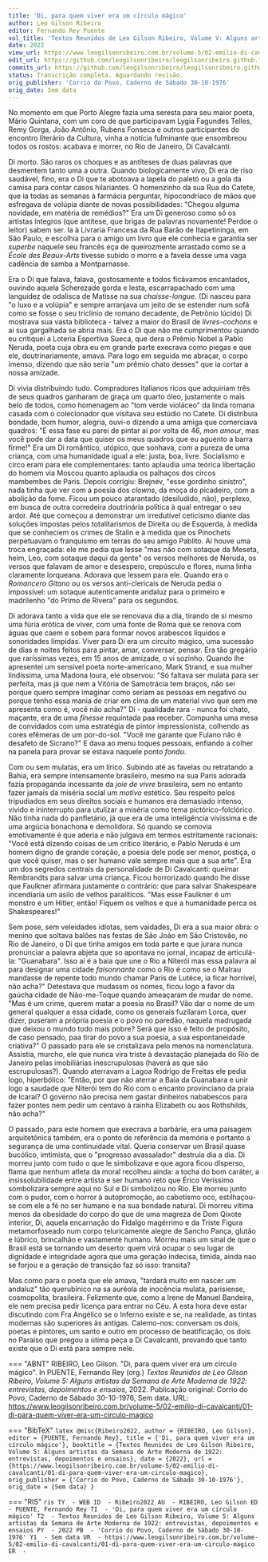 ```yaml
---
title: 'Di, para quem viver era um círculo mágico'
author: Leo Gilson Ribeiro
editor: Fernando Rey Puente
vol_title: 'Textos Reunidos de Leo Gilson Ribeiro, Volume V: Alguns artistas da Semana de Arte Moderna de 1922: entrevistas, depoimentos e ensaios'
date: 2022
view_url: https://www.leogilsonribeiro.com.br/volume-5/02-emilio-di-cavalcanti/01-di-para-quem-viver-era-um-circulo-magico
edit_url: https://github.com/leogilsonribeiro/leogilsonribeiro.github.io/edit/main/docs/markdown/volume-5/02-emilio-di-cavalcanti/01-di-para-quem-viver-era-um-circulo-magico.md
commits_url: https://github.com/leogilsonribeiro/leogilsonribeiro.github.io/commits/main/docs/markdown/volume-5/02-emilio-di-cavalcanti/01-di-para-quem-viver-era-um-circulo-magico.md
status: Transcrição completa. Aguardando revisão.
orig_publisher: 'Corrio do Povo, Caderno de Sábado 30-10-1976'
orig_date: Sem data
---
```


No momento em que Porto Alegre fazia uma seresta para seu maior poeta, Mário Quintana, com um coro de que participavam Lygia Fagundes Telles, Remy Gorga, João Antônio, Rubens Fonseca e outros participantes do encontro literário da Cultura, vinha a notícia fulminante que ensombreou todos os rostos: acabava e morrer, no Rio de Janeiro, Di Cavalcanti.

Di morto. São raros os choques e as antíteses de duas palavras que desmentem tanto uma a outra. Quando biologicamente vivo, Di era de riso saudável, fino, era o Di que te abotoava a lapela do paletó ou a gola da camisa para contar casos hilariantes. O homenzinho da sua Rua do Catete, que ia todas as semanas à farmácia perguntar, hipocondríaco de mãos que esfregava de volúpia diante de novas possibilidades: "Chegou alguma novidade, em matéria de remédios?" Era um Di generoso como só os artistas íntegros (que antítese, que brigas de palavras novamente! Perdoe o leitor) sabem ser. Ia à Livraria Francesa da Rua Barão de Itapetininga, em São Paulo, e escolhia para o amigo um livro que ele conhecia e garantia ser *superbe* naquele seu francês eça de queirozmente arrastado como se a *École des Beaux-Arts* tivesse subido o morro e a favela desse uma vaga cadência de samba a Montparnasse.

Era o Di que falava, falava, gostosamente e todos ficávamos encantados, ouvindo aquela Scherezade gorda e lesta, escarrapachado com uma languidez de odalisca de Matisse na sua *chaisse-longue*. (Di nasceu para "o luxo e a volúpia" e sempre arranjava um jeito de se estender num sofá como se fosse o seu triclínio de romano decadente, de Petrônio lúcido) Di mostrava sua vasta biblioteca - talvez a maior do Brasil de *livres-cochons* e aí sua gargalhada se abria mais. Era o Di que não me cumprimentou quando eu critiquei a Loteria Esportiva Sueca, que dera o Prêmio Nobel a Pablo Neruda, poeta cuja obra eu em grande parte execrava como piegas e que ele, doutrinariamente, amava. Para logo em seguida me abraçar, o corpo imenso, dizendo que não seria "um prêmio chato desses" que ia cortar a nossa amizade.

Di vivia distribuindo tudo. Compradores italianos ricos que adquiriam três de seus quadros ganharam de graça um quarto óleo, justamente o mais belo de todos, como homenagem ao "tom verde violáceo" da linda romana casada com o colecionador que visitava seu estúdio no Catete. Di distribuia bondade, bom humor, alegria, ouvi-o dizendo a uma amiga que comerciava quadros: "É essa fase eu parei de pintar aí por volta de 46, *mon amour*, mas você pode dar a data que quiser os meus quadros que eu aguento a barra firme!" Era um Di romântico, utópico, que sonhava, com a pureza de uma criança, com uma humanidade igual a ele: justa, boa, livre. Socialismo e circo eram para ele complementares: tanto aplaudia uma teórica libertação do homem via Moscou quanto aplaudia os palhaços dos circos mambembes de Paris. Depois corrigiu: Brejnev, "esse gordinho sinistro", nada tinha que ver com a poesia dos *clowns*, da moça do picadeiro, com a abolição da fome. Ficou um pouco atarantado (desiludido, não), perplexo, em busca de outra corredeira doutrinária política à qual entregar o seu ardor. Até que começou a demonstrar um irredutível ceticismo diante das soluções impostas pelos totalitarismos de Direita ou de Esquerda, à medida que se conheciem os crimes de Stalin e à medida que os Pinochets perpetuavam o franquismo em terras do seu amigo Pablito. Aí houve uma troca engraçada: ele me pedia que lesse "mas não com sotaque da Meseta, heim, Leo, com sotaque daqui da gente" os versos melhores de Neruda, os versos que falavam de amor e desespero, crepúsculo e flores, numa linha claramente lorqueana. Adorava que lessem para ele. Quando era o *Romancero Gitano* ou os versos anti-clericais de Neruda pedia o impossível: um sotaque autenticamente andaluz para o primeiro e madrilenho "do Primo de Rivera" para os segundos.

Di adorava tanto a vida que ele se renovava dia a dia, tirando de si mesmo uma fúria erótica de viver, com uma fonte de Roma que se renova com águas que caem e sobem para formar novos arabescos líquidos e sonoridades límpidas. Viver para Di era um circuito mágico, uma sucessão de dias e noites feitos para pintar, amar, conversar, pensar. Era tão gregário que raríssimas vezes, em 15 anos de amizade, o vi sozinho. Quando lhe apresentei um sensível poeta norte-americano, Mark Strand, e sua mulher lindíssima, uma Madona loura, ele observou: "Só faltava ser mulata para ser perfeita, mas já que nem a Vitória de Samotrácia tem braços, não sei porque quero sempre imaginar como seriam as pessoas em negativo ou porque tenho essa mania de criar em cima de um material vivo que sem me apresenta como é, você não acha?" Di - qualidade rara - nunca foi chato, maçante, era de uma *finesse* requintada paa receber. Compunha uma mesa de convidados com uma estratégia de pintor impressionista, colhendo as cores efêmeras de um por-do-sol. "Você me garante que Fulano não é desafeto de Sicrano?" E dava ao menu toques pessoais, enfiando a colher na panela para provar se estava naquele ponto *fondu*.

Com ou sem mulatas, era um lírico. Subindo até as favelas ou retratando a Bahia, era sempre intensamente brasileiro, mesmo na sua Paris adorada fazia propaganda incessante da *joie de vivre* brasileira, sem no entanto fazer jamais da miséria social um *motivo* estético. Seu respeito pelos tripudiados em seus direitos sociais e humanos era demasiado intenso, vivido e ininterrupto para utulizar a miséria como tema pictórico-folclórico. Não tinha nada do panfletário, já que era de uma inteligência vivissima e de uma argúcia bonachona e demolidora. Só quando se comovia emotivamente é que aderia e não julgava em termos estritamente racionais: "Você está dizendo coisas de um crítico literário, e Pablo Neruda é um homem digno de grande coração, a poesia dele pode ser menor, postiça, o que você quiser, mas o ser humano vale sempre mais que a sua arte". Era um dos segredos centrais da personalidade de Di Cavalcanti: queimar Rembrandts para salvar uma criança. Ficou horrorizado quando lhe disse que Faulkner afirmara justamente o contrário: que para salvar Shakespeare incendiaria um asilo de velhos paralíticos. "Mas esse Faulkner é um monstro e um Hitler, então! Fiquem os velhos e que a humanidade perca os Shakespeares!"

Sem pose, sem veleidades idiotas, sem vaidades, Di era a sua maior obra: o menino que soltava balões nas festas de São João em São Cristovão, no Rio de Janeiro, o Di que tinha amigos em toda parte e que jurara nunca pronunciar a palavra abjeta que so apontava no jornal, incapaz de articulá-la: "Guanabara". Isso aí é a baia que une o Rio a Niterói mas essa palavra aí para designar uma cidade *faisonnante* como o Rio é como se o Malrau mandasse de repente todo mundo chamar Paris de Lutèce, ia ficar horrível, não acha?" Detestava que mudassm os nomes, ficou logo a favor da gaúcha cidade de Não-me-Toque quando ameaçaram de mudar de nome. "Mas é um crime, querem matar a poesia no Brasil? Vão dar o nome de um general qualquer a essa cidade, como os generais fuzilaram Lorca, quer dizer, puseram a própria poesia e o povo no paredão, naquela madrugada que deixou o mundo todo mais pobre? Será que isso é feito de propósito, de caso pensado, paa tirar do povo a sua poesia, a sua espontaneidade criativa?" O passado para ele se cristalizava pelo menos na nomenclatura. Assistia, murcho, ele que nunca vira triste à devastação planejada do Rio de Janeiro pelas imobiliárias inescrupulosas (haverá as que são escrupulosas?). Quando aterravam a Lagoa Rodrigo de Freitas ele pedia logo, hiperbólico: "Então, por que não aterrar a Baia da Guanabara e unir logo a saudade que Niterói tem do Rio com o encanto provinciano da praia de Icaraí? O governo não precisa nem gastar dinheiros nababescos para fazer pontes nem pedir um centavo à rainha Elizabeth ou aos Rothshilds, não acha?"

O passado, para este homem que execrava a barbárie, era uma paisagem arquitetônica também, era o ponto de referência da memória e portanto a segurança de uma continuidade vital. Queria conservar um Brasil quase bucólico, imtimista, que o "progresso avassalador" destruia dia a dia. Di morreu junto com tudo o que le simbolizava e que agora ficou disperso, flama que nenhum atleta da moral recolheu ainda: a tocha do bom caráter, a insissolubilidade entre artista e ser humano reto que Érico Veríssimo sombolizara sempre aqui no Sul e Di simbolizou no Rio. Ele morreu junto com o pudor, com o horror à autopromoção, ao cabotismo oco, estilhaçou-se com ele a fé no ser humano e na sua bondade natural. Di morreu vítima menos da obesidade do corpo do que de uma magreza de Dom Qixote interior, Di, aquela encarnação do Fidalgo magérrimo e da Triste Figura metamorfoseado num corpo teluricamente alegre de Sancho Pança, glutão e lúbrico, brincalhão e vastamente humano. Morreu mais um sinal de que o Brasil está se tornando um deserto: quem virá ocupar o seu lugar de dignidade e integridade agora que uma geração indecisa, tímida, ainda nao se forjou e a geração de transição faz só isso: transita?

Mas como para o poeta que ele amava, "tardará muito em nascer um andaluz" tão querubínico na sa auréola de inocência mulata, parisiense, cosmopolita, brasileira. Felizmente que, como a Irene de Manuel Bandeira, ele nem precisa pedir licença para entrar no Céu. A esta hora deve estar discutindo com Fra Angélico se o Inferno existe e se, na realidade, as tintas modernas são superiores às antigas. Calemo-nos: conversam os dois, poetas e pintores, um santo e outro em processo de beatificação, os dois no Paraíso que pregou a útima peça a Di Cavalcanti, provando que tanto existe que o Di está para sempre nele.


=== "ABNT"
    RIBEIRO, Leo Gilson. "Di, para quem viver era um círculo mágico". In PUENTE, Fernando Rey (org.) <em>Textos Reunidos de Leo Gilson Ribeiro, Volume 5: Alguns artistas da Semana de Arte Moderna de 1922: entrevistas, depoimentos e ensaios</em>, 2022. Publicação original: Corrio do Povo, Caderno de Sábado 30-10-1976, Sem data. URL: <a href="stable_url">https://www.leogilsonribeiro.com.br/volume-5/02-emilio-di-cavalcanti/01-di-para-quem-viver-era-um-circulo-magico</a>

=== "BibTeX"
    ```latex
    @misc{Ribeiro2022,
    author = {RIBEIRO, Leo Gilson},
    editor = {PUENTE, Fernando Rey},
    title = {'Di, para quem viver era um círculo mágico'},
    booktitle = {Textos Reunidos de Leo Gilson Ribeiro, Volume 5: Alguns artistas da Semana de Arte Moderna de 1922: entrevistas, depoimentos e ensaios},
    date = {2022},
    url = {https://www.leogilsonribeiro.com.br/volume-5/02-emilio-di-cavalcanti/01-di-para-quem-viver-era-um-circulo-magico},
    orig_publisher = {'Corrio do Povo, Caderno de Sábado 30-10-1976'},
    orig_date = {Sem data}
    }
    ```

=== "RIS"
    ```ris
    TY  - WEB
    ID  - Ribeiro2022
    AU  - RIBEIRO, Leo Gilson
    ED  - PUENTE, Fernando Rey
    TI  - 'Di, para quem viver era um círculo mágico'
    T2  - Textos Reunidos de Leo Gilson Ribeiro, Volume 5: Alguns artistas da Semana de Arte Moderna de 1922: entrevistas, depoimentos e ensaios
    PY  - 2022
    PB  - 'Corrio do Povo, Caderno de Sábado 30-10-1976'
    Y1  - Sem data
    UR  - https://www.leogilsonribeiro.com.br/volume-5/02-emilio-di-cavalcanti/01-di-para-quem-viver-era-um-circulo-magico
    ER  - 
    ```
